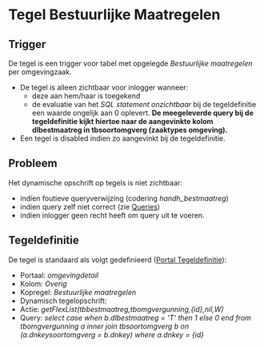 # Tegel Bestuurlijke Maatregelen

## Trigger

De tegel is een trigger voor tabel met opgelegde *Bestuurlijke maatregelen* per omgevingzaak.

  * De tegel is alleen zichtbaar voor inlogger wanneer:
    * deze aan hem/haar is toegekend
    * de evaluatie van het *SQL statement onzichtbaar* bij de tegeldefinitie een waarde ongelijk aan 0 oplevert. **De meegeleverde query bij de tegeldefinitie kijkt hiertoe naar de aangevinkte kolom dlbestmaatreg in tbsoortomgverg (zaaktypes omgeving).**
  * Een tegel is disabled indien zo aangevinkt bij de tegeldefinitie.

## Probleem

Het dynamische opschrift op tegels is niet zichtbaar:

  * indien foutieve queryverwijzing (codering *handh_bestmaatreg*)
  * indien query zelf niet correct (zie [Queries](../../../instellen_inrichten/queries.md))
  * indien inlogger geen recht heeft om query uit te voeren.

## Tegeldefinitie

De tegel is standaard als volgt gedefinieerd ([Portal Tegeldefinitie](../../../instellen_inrichten/portaldefinitie/portal_tegel.md)):

  * Portaal: *omgevingdetail*
  * Kolom: *Overig*
  * Kopregel: *Bestuurlijke maatregelen*
  * Dynamisch tegelopschrift:
  * Actie: *getFlexList(tbbestmaatreg,tbomgvergunning,{id},nil,W)*
  * Query: *select case when b.dlbestmaatreg = 'T' then 1 else 0 end from tbomgvergunning a inner join tbsoortomgverg b
       on (a.dnkeysoortomgverg = b.dnkey) where a.dnkey = {id}*


